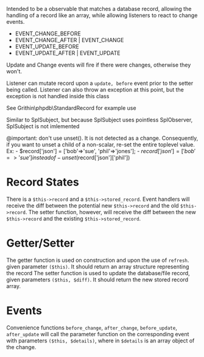 Intended to be a observable that matches a database record, allowing the handling of a record like an array, while allowing listeners to react to change events.
-	EVENT_CHANGE_BEFORE
-	EVENT_CHANGE_AFTER | EVENT_CHANGE
-	EVENT_UPDATE_BEFORE
-	EVENT_UPDATE_AFTER | EVENT_UPDATE



Update and Change events will fire if there were changes, otherwise they won't.

Listener can mutate record upon a `update, before` event prior to the setter being called.  Listener can also throw an exception at this point, but the exception is not handled inside this class

See Grithin\phpdb\StandardRecord for example use

Similar to SplSubject, but because SplSubject uses pointless SplObserver, SplSubject is not imlemented

@important:	don't use unset().  It is not detected as a change.  Consequently, if you want to unset a child of a non-scalar, re-set the entire toplevel value. Ex:
	-	$record['json'] = ['bob'=>'sue', 'phil'=>'jones'];
	-	$record['json'] = ['bob'=>'sue']
	instead of
	-	unset($record['json']['phil'])

# Record States
There is a `$this->record` and a `$this->stored_record`.  Event handlers will receive the diff between the potential new `$this->record` and the old `$this->record`.  The setter function, however, will receive the diff between the new `$this->record` and the existing `$this->stored_record`.


# Getter/Setter
The getter function is used on construction and upon the use of `refresh`.  given parameter `($this)`.  It should return an array structure representing the record
The setter function is used to update the database/file record, given parameters `($this, $diff)`.  It should return the new stored record array.


# Events
Convenience functions `before_change`, `after_change`, `before_update`, `after_update` will call the parameter function on the corresponding event with parameters `($this, $details)`, where in `$details` is an array object of the change.

